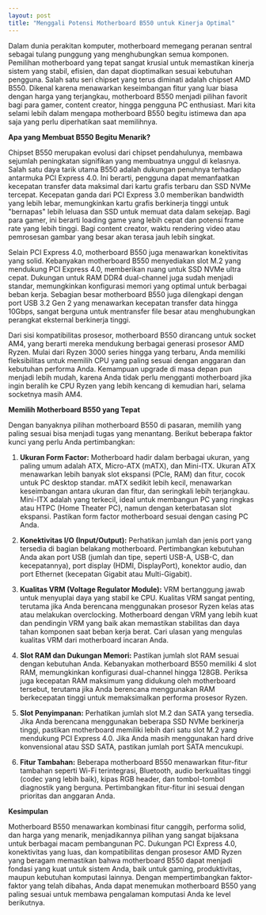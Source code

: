 ```yaml
---
layout: post
title: "Menggali Potensi Motherboard B550 untuk Kinerja Optimal"
---
```


Dalam dunia perakitan komputer, motherboard memegang peranan sentral sebagai tulang punggung yang menghubungkan semua komponen. Pemilihan motherboard yang tepat sangat krusial untuk memastikan kinerja sistem yang stabil, efisien, dan dapat dioptimalkan sesuai kebutuhan pengguna. Salah satu seri chipset yang terus diminati adalah chipset AMD B550. Dikenal karena menawarkan keseimbangan fitur yang luar biasa dengan harga yang terjangkau, motherboard B550 menjadi pilihan favorit bagi para gamer, content creator, hingga pengguna PC enthusiast. Mari kita selami lebih dalam mengapa motherboard B550 begitu istimewa dan apa saja yang perlu diperhatikan saat memilihnya.

**Apa yang Membuat B550 Begitu Menarik?**

Chipset B550 merupakan evolusi dari chipset pendahulunya, membawa sejumlah peningkatan signifikan yang membuatnya unggul di kelasnya. Salah satu daya tarik utama B550 adalah dukungan penuhnya terhadap antarmuka PCI Express 4.0. Ini berarti, pengguna dapat memanfaatkan kecepatan transfer data maksimal dari kartu grafis terbaru dan SSD NVMe tercepat. Kecepatan ganda dari PCI Express 3.0 memberikan bandwidth yang lebih lebar, memungkinkan kartu grafis berkinerja tinggi untuk "bernapas" lebih leluasa dan SSD untuk memuat data dalam sekejap. Bagi para gamer, ini berarti loading game yang lebih cepat dan potensi frame rate yang lebih tinggi. Bagi content creator, waktu rendering video atau pemrosesan gambar yang besar akan terasa jauh lebih singkat.

Selain PCI Express 4.0, motherboard B550 juga menawarkan konektivitas yang solid. Kebanyakan motherboard B550 menyediakan slot M.2 yang mendukung PCI Express 4.0, memberikan ruang untuk SSD NVMe ultra cepat. Dukungan untuk RAM DDR4 dual-channel juga sudah menjadi standar, memungkinkan konfigurasi memori yang optimal untuk berbagai beban kerja. Sebagian besar motherboard B550 juga dilengkapi dengan port USB 3.2 Gen 2 yang menawarkan kecepatan transfer data hingga 10Gbps, sangat berguna untuk mentransfer file besar atau menghubungkan perangkat eksternal berkinerja tinggi.

Dari sisi kompatibilitas prosesor, motherboard B550 dirancang untuk socket AM4, yang berarti mereka mendukung berbagai generasi prosesor AMD Ryzen. Mulai dari Ryzen 3000 series hingga yang terbaru, Anda memiliki fleksibilitas untuk memilih CPU yang paling sesuai dengan anggaran dan kebutuhan performa Anda. Kemampuan upgrade di masa depan pun menjadi lebih mudah, karena Anda tidak perlu mengganti motherboard jika ingin beralih ke CPU Ryzen yang lebih kencang di kemudian hari, selama socketnya masih AM4.

**Memilih Motherboard B550 yang Tepat**

Dengan banyaknya pilihan motherboard B550 di pasaran, memilih yang paling sesuai bisa menjadi tugas yang menantang. Berikut beberapa faktor kunci yang perlu Anda pertimbangkan:

1.  **Ukuran Form Factor:** Motherboard hadir dalam berbagai ukuran, yang paling umum adalah ATX, Micro-ATX (mATX), dan Mini-ITX. Ukuran ATX menawarkan lebih banyak slot ekspansi (PCIe, RAM) dan fitur, cocok untuk PC desktop standar. mATX sedikit lebih kecil, menawarkan keseimbangan antara ukuran dan fitur, dan seringkali lebih terjangkau. Mini-ITX adalah yang terkecil, ideal untuk membangun PC yang ringkas atau HTPC (Home Theater PC), namun dengan keterbatasan slot ekspansi. Pastikan form factor motherboard sesuai dengan casing PC Anda.

2.  **Konektivitas I/O (Input/Output):** Perhatikan jumlah dan jenis port yang tersedia di bagian belakang motherboard. Pertimbangkan kebutuhan Anda akan port USB (jumlah dan tipe, seperti USB-A, USB-C, dan kecepatannya), port display (HDMI, DisplayPort), konektor audio, dan port Ethernet (kecepatan Gigabit atau Multi-Gigabit).

3.  **Kualitas VRM (Voltage Regulator Module):** VRM bertanggung jawab untuk menyuplai daya yang stabil ke CPU. Kualitas VRM sangat penting, terutama jika Anda berencana menggunakan prosesor Ryzen kelas atas atau melakukan overclocking. Motherboard dengan VRM yang lebih kuat dan pendingin VRM yang baik akan memastikan stabilitas dan daya tahan komponen saat beban kerja berat. Cari ulasan yang mengulas kualitas VRM dari motherboard incaran Anda.

4.  **Slot RAM dan Dukungan Memori:** Pastikan jumlah slot RAM sesuai dengan kebutuhan Anda. Kebanyakan motherboard B550 memiliki 4 slot RAM, memungkinkan konfigurasi dual-channel hingga 128GB. Periksa juga kecepatan RAM maksimum yang didukung oleh motherboard tersebut, terutama jika Anda berencana menggunakan RAM berkecepatan tinggi untuk memaksimalkan performa prosesor Ryzen.

5.  **Slot Penyimpanan:** Perhatikan jumlah slot M.2 dan SATA yang tersedia. Jika Anda berencana menggunakan beberapa SSD NVMe berkinerja tinggi, pastikan motherboard memiliki lebih dari satu slot M.2 yang mendukung PCI Express 4.0. Jika Anda masih menggunakan hard drive konvensional atau SSD SATA, pastikan jumlah port SATA mencukupi.

6.  **Fitur Tambahan:** Beberapa motherboard B550 menawarkan fitur-fitur tambahan seperti Wi-Fi terintegrasi, Bluetooth, audio berkualitas tinggi (codec yang lebih baik), kipas RGB header, dan tombol-tombol diagnostik yang berguna. Pertimbangkan fitur-fitur ini sesuai dengan prioritas dan anggaran Anda.

**Kesimpulan**

Motherboard B550 menawarkan kombinasi fitur canggih, performa solid, dan harga yang menarik, menjadikannya pilihan yang sangat bijaksana untuk berbagai macam pembangunan PC. Dukungan PCI Express 4.0, konektivitas yang luas, dan kompatibilitas dengan prosesor AMD Ryzen yang beragam memastikan bahwa motherboard B550 dapat menjadi fondasi yang kuat untuk sistem Anda, baik untuk gaming, produktivitas, maupun kebutuhan komputasi lainnya. Dengan mempertimbangkan faktor-faktor yang telah dibahas, Anda dapat menemukan motherboard B550 yang paling sesuai untuk membawa pengalaman komputasi Anda ke level berikutnya.

